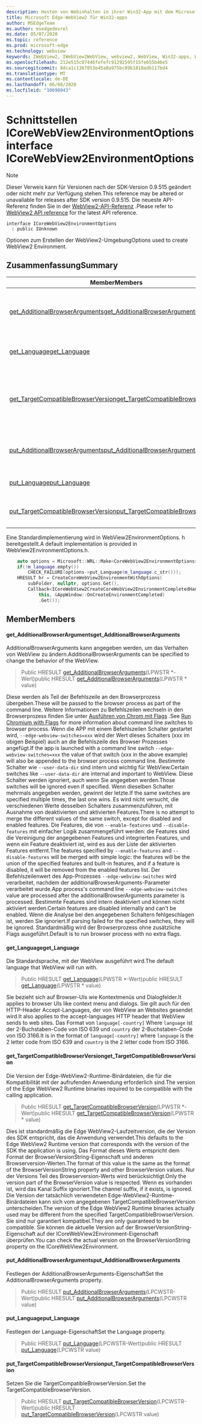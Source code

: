 ```yaml
---
description: Hosten von Webinhalten in ihrer Win32-App mit dem Microsoft Edge WebView2-Steuerelement
title: Microsoft Edge-WebView2 für Win32-apps
author: MSEdgeTeam
ms.author: msedgedevrel
ms.date: 05/07/2020
ms.topic: reference
ms.prod: microsoft-edge
ms.technology: webview
keywords: IWebView2, IWebView2WebView, webview2, WebView, Win32-apps, Win32, Edge, ICoreWebView2, ICoreWebView2Controller, Browser-Steuerelement, Edge-HTML
ms.openlocfilehash: 212e515c07446fefefc91292595f15fe655b46e5
ms.sourcegitcommit: 8dca1c1367853e45a0a975bc89b1818adb117bd4
ms.translationtype: MT
ms.contentlocale: de-DE
ms.lasthandoff: 06/08/2020
ms.locfileid: "10698043"
---
```

# <span data-ttu-id="ccdd1-104">Schnittstellen ICoreWebView2EnvironmentOptions</span><span class="sxs-lookup"><span data-stu-id="ccdd1-104">interface ICoreWebView2EnvironmentOptions</span></span> 

> [!NOTE]
> <span data-ttu-id="ccdd1-105">Dieser Verweis kann für Versionen nach der SDK-Version 0.9.515 geändert oder nicht mehr zur Verfügung stehen.</span><span class="sxs-lookup"><span data-stu-id="ccdd1-105">This reference may be altered or unavailable for releases after SDK version 0.9.515.</span></span> <span data-ttu-id="ccdd1-106">Die neueste API-Referenz finden Sie in der [WebView2-API-Referenz](../../../webview2-api-reference.md) .</span><span class="sxs-lookup"><span data-stu-id="ccdd1-106">Please refer to [WebView2 API reference](../../../webview2-api-reference.md) for the latest API reference.</span></span>

```
interface ICoreWebView2EnvironmentOptions
  : public IUnknown
```

<span data-ttu-id="ccdd1-107">Optionen zum Erstellen der WebView2-Umgebung</span><span class="sxs-lookup"><span data-stu-id="ccdd1-107">Options used to create WebView2 Environment.</span></span>

## <span data-ttu-id="ccdd1-108">Zusammenfassung</span><span class="sxs-lookup"><span data-stu-id="ccdd1-108">Summary</span></span>

 <span data-ttu-id="ccdd1-109">Member</span><span class="sxs-lookup"><span data-stu-id="ccdd1-109">Members</span></span>                        | <span data-ttu-id="ccdd1-110">Beschreibungen</span><span class="sxs-lookup"><span data-stu-id="ccdd1-110">Descriptions</span></span>
--------------------------------|---------------------------------------------
[<span data-ttu-id="ccdd1-111">get_AdditionalBrowserArguments</span><span class="sxs-lookup"><span data-stu-id="ccdd1-111">get_AdditionalBrowserArguments</span></span>](#get_additionalbrowserarguments) | <span data-ttu-id="ccdd1-112">AdditionalBrowserArguments kann angegeben werden, um das Verhalten von WebView zu ändern.</span><span class="sxs-lookup"><span data-stu-id="ccdd1-112">AdditionalBrowserArguments can be specified to change the behavior of the WebView.</span></span>
[<span data-ttu-id="ccdd1-113">get_Language</span><span class="sxs-lookup"><span data-stu-id="ccdd1-113">get_Language</span></span>](#get_language) | <span data-ttu-id="ccdd1-114">Die Standardsprache, mit der WebView ausgeführt wird.</span><span class="sxs-lookup"><span data-stu-id="ccdd1-114">The default language that WebView will run with.</span></span>
[<span data-ttu-id="ccdd1-115">get_TargetCompatibleBrowserVersion</span><span class="sxs-lookup"><span data-stu-id="ccdd1-115">get_TargetCompatibleBrowserVersion</span></span>](#get_targetcompatiblebrowserversion) | <span data-ttu-id="ccdd1-116">Die Version der Edge-WebView2-Runtime-Binärdateien, die für die Kompatibilität mit der aufrufenden Anwendung erforderlich sind.</span><span class="sxs-lookup"><span data-stu-id="ccdd1-116">The version of the Edge WebView2 Runtime binaries required to be compatible with the calling application.</span></span>
[<span data-ttu-id="ccdd1-117">put_AdditionalBrowserArguments</span><span class="sxs-lookup"><span data-stu-id="ccdd1-117">put_AdditionalBrowserArguments</span></span>](#put_additionalbrowserarguments) | <span data-ttu-id="ccdd1-118">Festlegen der AdditionalBrowserArguments-Eigenschaft</span><span class="sxs-lookup"><span data-stu-id="ccdd1-118">Set the AdditionalBrowserArguments property.</span></span>
[<span data-ttu-id="ccdd1-119">put_Language</span><span class="sxs-lookup"><span data-stu-id="ccdd1-119">put_Language</span></span>](#put_language) | <span data-ttu-id="ccdd1-120">Festlegen der Language-Eigenschaft</span><span class="sxs-lookup"><span data-stu-id="ccdd1-120">Set the Language property.</span></span>
[<span data-ttu-id="ccdd1-121">put_TargetCompatibleBrowserVersion</span><span class="sxs-lookup"><span data-stu-id="ccdd1-121">put_TargetCompatibleBrowserVersion</span></span>](#put_targetcompatiblebrowserversion) | <span data-ttu-id="ccdd1-122">Setzen Sie die TargetCompatibleBrowserVersion.</span><span class="sxs-lookup"><span data-stu-id="ccdd1-122">Set the TargetCompatibleBrowserVersion.</span></span>

<span data-ttu-id="ccdd1-123">Eine Standardimplementierung wird in WebView2EnvironmentOptions. h bereitgestellt.</span><span class="sxs-lookup"><span data-stu-id="ccdd1-123">A default implementation is provided in WebView2EnvironmentOptions.h.</span></span>

```cpp
    auto options = Microsoft::WRL::Make<CoreWebView2EnvironmentOptions>();
    if(!m_language.empty())
        CHECK_FAILURE(options->put_Language(m_language.c_str()));
    HRESULT hr = CreateCoreWebView2EnvironmentWithOptions(
        subFolder, nullptr, options.Get(),
        Callback<ICoreWebView2CreateCoreWebView2EnvironmentCompletedHandler>(
            this, &AppWindow::OnCreateEnvironmentCompleted)
            .Get());
```

## <span data-ttu-id="ccdd1-124">Member</span><span class="sxs-lookup"><span data-stu-id="ccdd1-124">Members</span></span>

#### <span data-ttu-id="ccdd1-125">get_AdditionalBrowserArguments</span><span class="sxs-lookup"><span data-stu-id="ccdd1-125">get_AdditionalBrowserArguments</span></span> 

<span data-ttu-id="ccdd1-126">AdditionalBrowserArguments kann angegeben werden, um das Verhalten von WebView zu ändern.</span><span class="sxs-lookup"><span data-stu-id="ccdd1-126">AdditionalBrowserArguments can be specified to change the behavior of the WebView.</span></span>

> <span data-ttu-id="ccdd1-127">Public HRESULT [get_AdditionalBrowserArguments](#get_additionalbrowserarguments)(LPWSTR \*-Wert)</span><span class="sxs-lookup"><span data-stu-id="ccdd1-127">public HRESULT [get_AdditionalBrowserArguments](#get_additionalbrowserarguments)(LPWSTR \* value)</span></span>

<span data-ttu-id="ccdd1-128">Diese werden als Teil der Befehlszeile an den Browserprozess übergeben.</span><span class="sxs-lookup"><span data-stu-id="ccdd1-128">These will be passed to the browser process as part of the command line.</span></span> <span data-ttu-id="ccdd1-129">Weitere Informationen zu Befehlszeilen wechseln in den Browserprozess finden Sie unter [Ausführen von Chrom mit Flags](https://aka.ms/RunChromiumWithFlags) .</span><span class="sxs-lookup"><span data-stu-id="ccdd1-129">See [Run Chromium with Flags](https://aka.ms/RunChromiumWithFlags) for more information about command line switches to browser process.</span></span> <span data-ttu-id="ccdd1-130">Wenn die APP mit einem Befehlszeilen Schalter gestartet wird, `--edge-webview-switches=xxx` wird der Wert dieses Schalters (xxx im obigen Beispiel) auch an die Befehlszeile des Browser Prozesses angefügt.</span><span class="sxs-lookup"><span data-stu-id="ccdd1-130">If the app is launched with a command line switch `--edge-webview-switches=xxx` the value of that switch (xxx in the above example) will also be appended to the browser process command line.</span></span> <span data-ttu-id="ccdd1-131">Bestimmte Schalter wie `--user-data-dir` sind intern und wichtig für WebView.</span><span class="sxs-lookup"><span data-stu-id="ccdd1-131">Certain switches like `--user-data-dir` are internal and important to WebView.</span></span> <span data-ttu-id="ccdd1-132">Diese Schalter werden ignoriert, auch wenn Sie angegeben werden.</span><span class="sxs-lookup"><span data-stu-id="ccdd1-132">Those switches will be ignored even if specified.</span></span> <span data-ttu-id="ccdd1-133">Wenn dieselben Schalter mehrmals angegeben werden, gewinnt der letzte.</span><span class="sxs-lookup"><span data-stu-id="ccdd1-133">If the same switches are specified multiple times, the last one wins.</span></span> <span data-ttu-id="ccdd1-134">Es wird nicht versucht, die verschiedenen Werte desselben Schalters zusammenzuführen, mit Ausnahme von deaktivierten und aktivierten Features.</span><span class="sxs-lookup"><span data-stu-id="ccdd1-134">There is no attempt to merge the different values of the same switch, except for disabled and enabled features.</span></span> <span data-ttu-id="ccdd1-135">Die Features, die von `--enable-features` und `--disable-features` mit einfacher Logik zusammengeführt werden: die Features sind die Vereinigung der angegebenen Features und integrierten Features, und wenn ein Feature deaktiviert ist, wird es aus der Liste der aktivierten Features entfernt.</span><span class="sxs-lookup"><span data-stu-id="ccdd1-135">The features specified by `--enable-features` and `--disable-features` will be merged with simple logic: the features will be the union of the specified features and built-in features, and if a feature is disabled, it will be removed from the enabled features list.</span></span> <span data-ttu-id="ccdd1-136">Der Befehlszeilenwert des App-Prozesses `--edge-webview-switches` wird verarbeitet, nachdem der additionalBrowserArguments-Parameter verarbeitet wurde.</span><span class="sxs-lookup"><span data-stu-id="ccdd1-136">App process's command line `--edge-webview-switches` value are processed after the additionalBrowserArguments parameter is processed.</span></span> <span data-ttu-id="ccdd1-137">Bestimmte Features sind intern deaktiviert und können nicht aktiviert werden.</span><span class="sxs-lookup"><span data-stu-id="ccdd1-137">Certain features are disabled internally and can't be enabled.</span></span> <span data-ttu-id="ccdd1-138">Wenn die Analyse bei den angegebenen Schaltern fehlgeschlagen ist, werden Sie ignoriert.</span><span class="sxs-lookup"><span data-stu-id="ccdd1-138">If parsing failed for the specified switches, they will be ignored.</span></span> <span data-ttu-id="ccdd1-139">Standardmäßig wird der Browserprozess ohne zusätzliche Flags ausgeführt.</span><span class="sxs-lookup"><span data-stu-id="ccdd1-139">Default is to run browser process with no extra flags.</span></span>

#### <span data-ttu-id="ccdd1-140">get_Language</span><span class="sxs-lookup"><span data-stu-id="ccdd1-140">get_Language</span></span> 

<span data-ttu-id="ccdd1-141">Die Standardsprache, mit der WebView ausgeführt wird.</span><span class="sxs-lookup"><span data-stu-id="ccdd1-141">The default language that WebView will run with.</span></span>

> <span data-ttu-id="ccdd1-142">Public HRESULT [get_Language](#get_language)(LPWSTR \*-Wert)</span><span class="sxs-lookup"><span data-stu-id="ccdd1-142">public HRESULT [get_Language](#get_language)(LPWSTR \* value)</span></span>

<span data-ttu-id="ccdd1-143">Sie bezieht sich auf Browser-UIs wie Kontextmenüs und Dialogfelder.</span><span class="sxs-lookup"><span data-stu-id="ccdd1-143">It applies to browser UIs like context menu and dialogs.</span></span> <span data-ttu-id="ccdd1-144">Sie gilt auch für den HTTP-Header Accept-Languages, der von WebView an Websites gesendet wird.</span><span class="sxs-lookup"><span data-stu-id="ccdd1-144">It also applies to the accept-languages HTTP header that WebView sends to web sites.</span></span> <span data-ttu-id="ccdd1-145">Das Format von `language[-country]` Where `language` ist der 2-Buchstaben-Code von ISO 639 und `country` der 2-Buchstaben-Code von ISO 3166.</span><span class="sxs-lookup"><span data-stu-id="ccdd1-145">It is in the format of `language[-country]` where `language` is the 2 letter code from ISO 639 and `country` is the 2 letter code from ISO 3166.</span></span>

#### <span data-ttu-id="ccdd1-146">get_TargetCompatibleBrowserVersion</span><span class="sxs-lookup"><span data-stu-id="ccdd1-146">get_TargetCompatibleBrowserVersion</span></span> 

<span data-ttu-id="ccdd1-147">Die Version der Edge-WebView2-Runtime-Binärdateien, die für die Kompatibilität mit der aufrufenden Anwendung erforderlich sind.</span><span class="sxs-lookup"><span data-stu-id="ccdd1-147">The version of the Edge WebView2 Runtime binaries required to be compatible with the calling application.</span></span>

> <span data-ttu-id="ccdd1-148">Public HRESULT [get_TargetCompatibleBrowserVersion](#get_targetcompatiblebrowserversion)(LPWSTR \*-Wert)</span><span class="sxs-lookup"><span data-stu-id="ccdd1-148">public HRESULT [get_TargetCompatibleBrowserVersion](#get_targetcompatiblebrowserversion)(LPWSTR \* value)</span></span>

<span data-ttu-id="ccdd1-149">Dies ist standardmäßig die Edge WebView2-Laufzeitversion, die der Version des SDK entspricht, das die Anwendung verwendet.</span><span class="sxs-lookup"><span data-stu-id="ccdd1-149">This defaults to the Edge WebView2 Runtime version that corresponds with the version of the SDK the application is using.</span></span> <span data-ttu-id="ccdd1-150">Das Format dieses Werts entspricht dem Format der BrowserVersionString-Eigenschaft und anderen Browserversion-Werten.</span><span class="sxs-lookup"><span data-stu-id="ccdd1-150">The format of this value is the same as the format of the BrowserVersionString property and other BrowserVersion values.</span></span> <span data-ttu-id="ccdd1-151">Nur der Versions Teil des Browserversion-Werts wird berücksichtigt.</span><span class="sxs-lookup"><span data-stu-id="ccdd1-151">Only the version part of the BrowserVersion value is respected.</span></span> <span data-ttu-id="ccdd1-152">Wenn es vorhanden ist, wird das Kanal Suffix ignoriert.</span><span class="sxs-lookup"><span data-stu-id="ccdd1-152">The channel suffix, if it exists, is ignored.</span></span> <span data-ttu-id="ccdd1-153">Die Version der tatsächlich verwendeten Edge-WebView2-Runtime-Binärdateien kann sich vom angegebenen TargetCompatibleBrowserVersion unterscheiden.</span><span class="sxs-lookup"><span data-stu-id="ccdd1-153">The version of the Edge WebView2 Runtime binaries actually used may be different from the specified TargetCompatibleBrowserVersion.</span></span> <span data-ttu-id="ccdd1-154">Sie sind nur garantiert kompatibel.</span><span class="sxs-lookup"><span data-stu-id="ccdd1-154">They are only guaranteed to be compatible.</span></span> <span data-ttu-id="ccdd1-155">Sie können die aktuelle Version auf der BrowserVersionString-Eigenschaft auf der ICoreWebView2Environment-Eigenschaft überprüfen.</span><span class="sxs-lookup"><span data-stu-id="ccdd1-155">You can check the actual version on the BrowserVersionString property on the ICoreWebView2Environment.</span></span>

#### <span data-ttu-id="ccdd1-156">put_AdditionalBrowserArguments</span><span class="sxs-lookup"><span data-stu-id="ccdd1-156">put_AdditionalBrowserArguments</span></span> 

<span data-ttu-id="ccdd1-157">Festlegen der AdditionalBrowserArguments-Eigenschaft</span><span class="sxs-lookup"><span data-stu-id="ccdd1-157">Set the AdditionalBrowserArguments property.</span></span>

> <span data-ttu-id="ccdd1-158">Public HRESULT [put_AdditionalBrowserArguments](#put_additionalbrowserarguments)(LPCWSTR-Wert)</span><span class="sxs-lookup"><span data-stu-id="ccdd1-158">public HRESULT [put_AdditionalBrowserArguments](#put_additionalbrowserarguments)(LPCWSTR value)</span></span>

#### <span data-ttu-id="ccdd1-159">put_Language</span><span class="sxs-lookup"><span data-stu-id="ccdd1-159">put_Language</span></span> 

<span data-ttu-id="ccdd1-160">Festlegen der Language-Eigenschaft</span><span class="sxs-lookup"><span data-stu-id="ccdd1-160">Set the Language property.</span></span>

> <span data-ttu-id="ccdd1-161">Public HRESULT [put_Language](#put_language)(LPCWSTR-Wert)</span><span class="sxs-lookup"><span data-stu-id="ccdd1-161">public HRESULT [put_Language](#put_language)(LPCWSTR value)</span></span>

#### <span data-ttu-id="ccdd1-162">put_TargetCompatibleBrowserVersion</span><span class="sxs-lookup"><span data-stu-id="ccdd1-162">put_TargetCompatibleBrowserVersion</span></span> 

<span data-ttu-id="ccdd1-163">Setzen Sie die TargetCompatibleBrowserVersion.</span><span class="sxs-lookup"><span data-stu-id="ccdd1-163">Set the TargetCompatibleBrowserVersion.</span></span>

> <span data-ttu-id="ccdd1-164">Public HRESULT [put_TargetCompatibleBrowserVersion](#put_targetcompatiblebrowserversion)(LPCWSTR-Wert)</span><span class="sxs-lookup"><span data-stu-id="ccdd1-164">public HRESULT [put_TargetCompatibleBrowserVersion](#put_targetcompatiblebrowserversion)(LPCWSTR value)</span></span>

